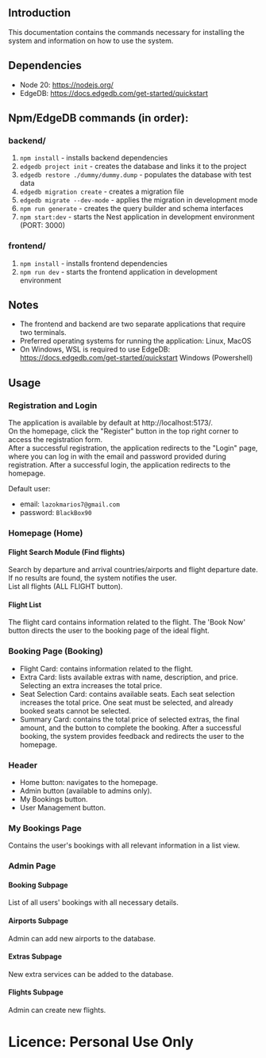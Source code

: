 ## Introduction
This documentation contains the commands necessary for installing the system and information on how to use the system.

## Dependencies
- Node 20: https://nodejs.org/
- EdgeDB: https://docs.edgedb.com/get-started/quickstart

## Npm/EdgeDB commands (in order):
### backend/
1. `npm install` - installs backend dependencies
2. `edgedb project init` - creates the database and links it to the project
3. `edgedb restore ./dummy/dummy.dump` - populates the database with test data
4. `edgedb migration create` - creates a migration file
5. `edgedb migrate --dev-mode` - applies the migration in development mode
6. `npm run generate` - creates the query builder and schema interfaces
7. `npm start:dev` - starts the Nest application in development environment (PORT: 3000)

### frontend/
1. `npm install` - installs frontend dependencies
2. `npm run dev` - starts the frontend application in development environment

## Notes
- The frontend and backend are two separate applications that require two terminals.
- Preferred operating systems for running the application: Linux, MacOS
- On Windows, WSL is required to use EdgeDB: https://docs.edgedb.com/get-started/quickstart Windows (Powershell)

## Usage
### Registration and Login
The application is available by default at http://localhost:5173/.  
On the homepage, click the "Register" button in the top right corner to access the registration form.  
After a successful registration, the application redirects to the "Login" page, where you can log in with the email and password provided during registration. After a successful login, the application redirects to the homepage.

Default user:  
- email: `lazokmarios7@gmail.com`  
- password: `BlackBox90`  

### Homepage (Home)
#### Flight Search Module (Find flights)
Search by departure and arrival countries/airports and flight departure date. If no results are found, the system notifies the user.  
List all flights (ALL FLIGHT button).

#### Flight List
The flight card contains information related to the flight. The 'Book Now' button directs the user to the booking page of the ideal flight.

### Booking Page (Booking)
- Flight Card: contains information related to the flight.
- Extra Card: lists available extras with name, description, and price. Selecting an extra increases the total price.
- Seat Selection Card: contains available seats. Each seat selection increases the total price. One seat must be selected, and already booked seats cannot be selected.
- Summary Card: contains the total price of selected extras, the final amount, and the button to complete the booking. After a successful booking, the system provides feedback and redirects the user to the homepage.

### Header
- Home button: navigates to the homepage.
- Admin button (available to admins only).
- My Bookings button.
- User Management button.

### My Bookings Page
Contains the user's bookings with all relevant information in a list view.

### Admin Page
#### Booking Subpage
List of all users' bookings with all necessary details.

#### Airports Subpage
Admin can add new airports to the database.

#### Extras Subpage
New extra services can be added to the database.

#### Flights Subpage
Admin can create new flights.

# Licence: Personal Use Only
